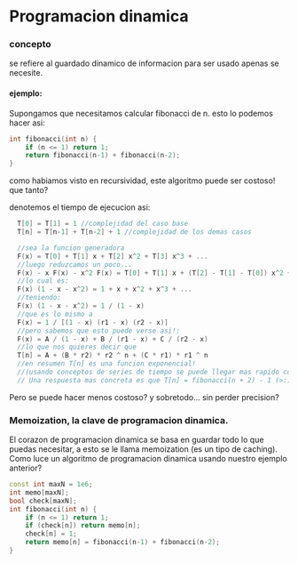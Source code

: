 # Programacion dinamica 

### concepto

se refiere al guardado dinamico de informacion para ser usado apenas se necesite.

#### ejemplo:

Supongamos que necesitamos calcular fibonacci de n. esto lo podemos hacer asi:

```cpp
int fibonacci(int n) {
	if (n <= 1) return 1;	
	return fibonacci(n-1) + fibonacci(n-2);
}
```

como habiamos visto en recursividad, este algoritmo puede ser costoso! que tanto?

denotemos el tiempo de ejecucion asi:
```cpp
  T[0] = T[1] = 1 //complejidad del caso base
  T[n] = T[n-1] + T[n-2] + 1 //complejidad de los demas casos

  //sea la funcion generadora
  F(x) = T[0] + T[1] x + T[2] x^2 + T[3] x^3 + ...
  //luego reduzcamos un poco...
  F(x) - x F(x) - x^2 F(x) = T[0] + T[1] x + (T[2] - T[1] - T[0]) x^2 + ... + (T[n] - T[n-1] - T[n-2]) x^n + ...
  //lo cual es:
  F(x) (1 - x - x^2) = 1 + x + x^2 + x^3 + ...
  //teniendo:
  F(x) (1 - x - x^2) = 1 / (1 - x)
  //que es lo mismo a 
  F(x) = 1 / [(1 - x) (r1 - x) (r2 - x)]
  //pero sabemos que esto puede verse asi!:
  F(x) = A / (1 - x) + B / (r1 - x) + C / (r2 - x)
  //lo que nos quieres decir que 
  T[n] = A + (B * r2) * r2 ^ n + (C * r1) * r1 ^ n
  //en resumen T[n] es una funcion exponencial!
  //(usando conceptos de series de tiempo se puede llegar mas rapido con simple inspeccion)
  // Una respuesta mas concreta es que T[n] = fibonacci(n + 2) - 1 (>:) trate de probarlo)
```

Pero se puede hacer menos costoso? y sobretodo... sin perder precision?

### Memoization, la clave de programacion dinamica.

El corazon de programacion dinamica se basa en guardar todo lo que puedas necesitar, a esto
se le llama memoization (es un tipo de caching). Como luce un algoritmo de programacion 
dinamica usando nuestro ejemplo anterior?

```cpp
const int maxN = 1e6;
int memo[maxN];
bool check[maxN];
int fibonacci(int n) {
	if (n <= 1) return 1;
	if (check[n]) return memo[n];
	check[n] = 1;
	return memo[n] = fibonacci(n-1) + fibonacci(n-2);
}
```

